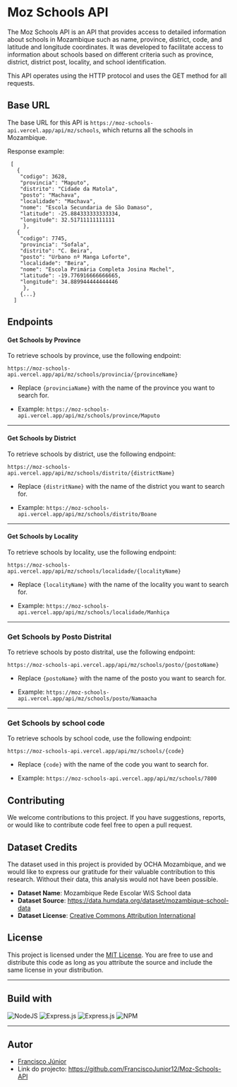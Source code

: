# Moz Schools API


The Moz Schools API is an API that provides access to detailed information about schools in Mozambique such as name, province, district, code, and latitude and longitude coordinates. It was developed to facilitate access to information about schools based on different criteria such as province, district, district post, locality, and school identification.  

This API operates using the HTTP protocol and uses the GET method for all requests.
## Base URL

The base URL for this API is `https://moz-schools-api.vercel.app/api/mz/schools`, which returns all the schools in Mozambique.

Response example: 


```
 [
   {
    "codigo": 3628,
    "provincia": "Maputo",
    "distrito": "Cidade da Matola",
    "posto": "Machava",
    "localidade": "Machava",
    "nome": "Escola Secundaria de São Damaso",
    "latitude": -25.884333333333334,
    "longitude": 32.51711111111111
     },
   {
    "codigo": 7745,
    "provincia": "Sofala",
    "distrito": "C. Beira",
    "posto": "Urbano nº Manga Loforte",
    "localidade": "Beira",
    "nome": "Escola Primária Completa Josina Machel",
    "latitude": -19.776916666666665,
    "longitude": 34.889944444444446
     },
    {...}
  ]
```

## Endpoints

#### Get Schools by Province

To retrieve schools by province, use the following endpoint:

 `https://moz-schools-api.vercel.app/api/mz/schools/provincia/{provinceName}`
 
- Replace `{provinciaName}` with the name of the province you want to search for.

- Example: `https://moz-schools-api.vercel.app/api/mz/schools/province/Maputo`

----------

#### Get Schools by District

To retrieve schools by district, use the following endpoint:

 `https://moz-schools-api.vercel.app/api/mz/schools/distrito/{districtName}`
 
- Replace `{distritName}` with the name of the district you want to search for.

- Example: `https://moz-schools-api.vercel.app/api/mz/schools/distrito/Boane`
  
----------
#### Get Schools by Locality

To retrieve schools by locality, use the following endpoint:

 `https://moz-schools-api.vercel.app/api/mz/schools/localidade/{localityName}`
 
- Replace `{localityName}` with the name of the locality you want to search for.

- Example: `https://moz-schools-api.vercel.app/api/mz/schools/localidade/Manhiça`
  
----------


### Get Schools by Posto Distrital

To retrieve schools by posto distrital, use the following endpoint:

 `https://moz-schools-api.vercel.app/api/mz/schools/posto/{postoName}`
 
- Replace `{postoName}` with the name of the posto you want to search for.

- Example: `https://moz-schools-api.vercel.app/api/mz/schools/posto/Namaacha`

----------
  
### Get Schools by school code

To retrieve schools by school code, use the following endpoint:

 `https://moz-schools-api.vercel.app/api/mz/schools/{code}`
 
- Replace `{code}` with the name of the code you want to search for.

- Example: `https://moz-schools-api.vercel.app/api/mz/schools/7800`


## Contributing

We welcome contributions to this project. If you have suggestions, reports, or would like to contribute code feel free to open a pull request.

## Dataset Credits

The dataset used in this project is provided by OCHA Mozambique, and we would like to express our gratitude for their valuable contribution to this research. Without their data, this analysis would not have been possible.

- **Dataset Name**: Mozambique Rede Escolar WiS School data
- **Dataset Source**: https://data.humdata.org/dataset/mozambique-school-data
- **Dataset License**: [Creative Commons Attribution International](https://data.humdata.org/faqs/licenses)

## License

This project is licensed under the [MIT License](LICENSE). You are free to use and distribute this code as long as you attribute the source and include the same license in your distribution.

---

## Build with
![NodeJS](https://img.shields.io/badge/node.js-6DA55F?style=for-the-badge&logo=node.js&logoColor=white)
![Express.js](https://img.shields.io/badge/express.js-%23404d59.svg?style=for-the-badge&logo=express&logoColor=%2361DAFB)
![Express.js](https://img.shields.io/badge/mongodb-%23404d59.svg?style=for-the-badge&logo=mongodb&logoColor=green)
![NPM](https://img.shields.io/badge/NPM-%23000000.svg?style=for-the-badge&logo=npm&logoColor=white)

---

## Autor
- [Francisco Júnior](https://github.com/franciscojunior12)
- Link do projecto: https://github.com/FranciscoJunior12/Moz-Schools-API


